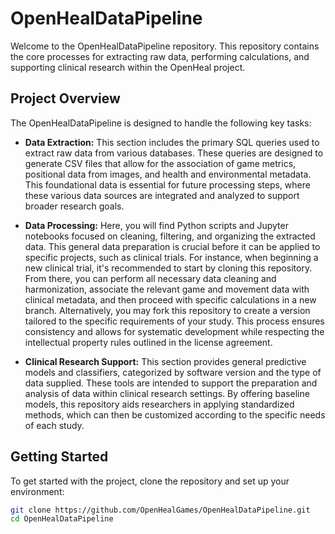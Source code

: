 # OpenHealDataPipeline

Welcome to the OpenHealDataPipeline repository. This repository contains the core processes for extracting raw data, performing calculations, and supporting clinical research within the OpenHeal project.

## Project Overview

The OpenHealDataPipeline is designed to handle the following key tasks:

- **Data Extraction:** 
  This section includes the primary SQL queries used to extract raw data from various databases.
  These queries are designed to generate CSV files that allow for the association of game metrics, positional data from images, and health and environmental metadata.
  This foundational data is essential for future processing steps, where these various data sources are integrated and analyzed to support broader research goals.

- **Data Processing:** 
  Here, you will find Python scripts and Jupyter notebooks focused on cleaning, filtering, and organizing the extracted data.
  This general data preparation is crucial before it can be applied to specific projects, such as clinical trials.
  For instance, when beginning a new clinical trial, it's recommended to start by cloning this repository.
  From there, you can perform all necessary data cleaning and harmonization, associate the relevant game and movement data with clinical metadata, and then proceed with specific calculations in a new branch. Alternatively, you may fork this repository to create a version tailored to the specific requirements of your study. This process ensures consistency and allows for systematic development while respecting the intellectual property rules outlined in the license agreement.

- **Clinical Research Support:** 
  This section provides general predictive models and classifiers, categorized by software version and the type of data supplied.
  These tools are intended to support the preparation and analysis of data within clinical research settings.
  By offering baseline models, this repository aids researchers in applying standardized methods, which can then be customized according to the specific needs of each study.

## Getting Started

To get started with the project, clone the repository and set up your environment:

```bash
git clone https://github.com/OpenHealGames/OpenHealDataPipeline.git
cd OpenHealDataPipeline
